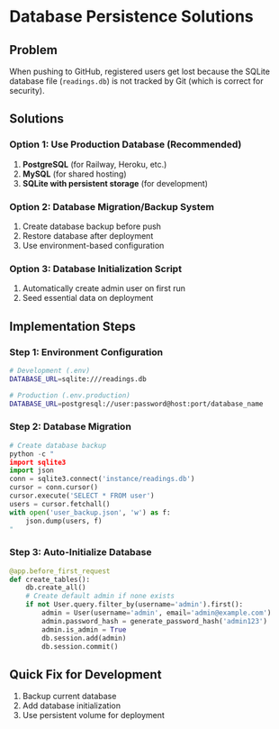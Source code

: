 # Database Persistence Solutions

## Problem
When pushing to GitHub, registered users get lost because the SQLite database file (`readings.db`) is not tracked by Git (which is correct for security).

## Solutions

### Option 1: Use Production Database (Recommended)
1. **PostgreSQL** (for Railway, Heroku, etc.)
2. **MySQL** (for shared hosting)
3. **SQLite with persistent storage** (for development)

### Option 2: Database Migration/Backup System
1. Create database backup before push
2. Restore database after deployment
3. Use environment-based configuration

### Option 3: Database Initialization Script
1. Automatically create admin user on first run
2. Seed essential data on deployment

## Implementation Steps

### Step 1: Environment Configuration
```bash
# Development (.env)
DATABASE_URL=sqlite:///readings.db

# Production (.env.production)
DATABASE_URL=postgresql://user:password@host:port/database_name
```

### Step 2: Database Migration
```python
# Create database backup
python -c "
import sqlite3
import json
conn = sqlite3.connect('instance/readings.db')
cursor = conn.cursor()
cursor.execute('SELECT * FROM user')
users = cursor.fetchall()
with open('user_backup.json', 'w') as f:
    json.dump(users, f)
"
```

### Step 3: Auto-Initialize Database
```python
@app.before_first_request
def create_tables():
    db.create_all()
    # Create default admin if none exists
    if not User.query.filter_by(username='admin').first():
        admin = User(username='admin', email='admin@example.com')
        admin.password_hash = generate_password_hash('admin123')
        admin.is_admin = True
        db.session.add(admin)
        db.session.commit()
```

## Quick Fix for Development
1. Backup current database
2. Add database initialization
3. Use persistent volume for deployment
